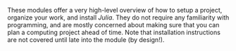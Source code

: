 These modules offer a very high-level overview of how to setup a project,
organize your work, and install *Julia*. They do not require any familiarity
with programming, and are mostly concerned about making sure that you can plan a
computing project ahead of time. Note that installation instructions are not
covered until late into the module (by design!).